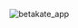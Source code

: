 ![betakate_app](https://github.com/FatimaAzaizeh/betakati_app/assets/164844640/3ec029a5-278d-4052-9f52-4e65cab502b2)
